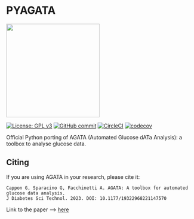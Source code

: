 # PYAGATA

<img src="https://i.postimg.cc/G3YXvWWh/agata-logo.png" width="250" height="250">

[![License: GPL v3](https://img.shields.io/badge/License-GPLv3-blue.svg)](https://github.com/gcappon/py_agata/COPYING)
[![GitHub commit](https://img.shields.io/github/last-commit/gcappon/py_agata)](https://github.com/gcappon/py_agata/commits/master)
[![CircleCI](https://circleci.com/gh/gcappon/py_agata.svg?style=shield)](https://circleci.com/gh/gcappon/py_agata)
[![codecov](https://codecov.io/gh/gcappon/py_agata/graph/badge.svg?token=RR39WKLDIK)](https://codecov.io/gh/gcappon/py_agata)

Official Python porting of AGATA (Automated Glucose dATa Analysis): a toolbox to analyse glucose data. 

## Citing

If you are using AGATA in your research, please cite it:  
```
Cappon G, Sparacino G, Facchinetti A. AGATA: A toolbox for automated glucose data analysis.  
J Diabetes Sci Technol. 2023. DOI: 10.1177/19322968221147570
```

Link to the paper --> [here](https://doi.org/10.1177/19322968221147570)
